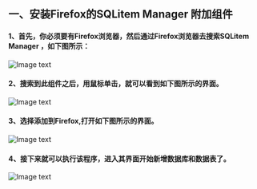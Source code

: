 
## 一、安装Firefox的SQLitem Manager 附加组件  
#### 1、首先，你必须要有Firefox浏览器，然后通过Firefox浏览器去搜索SQLitem Manager ，如下图所示：
![Image text](https://github.com/gorgeousCa/Dayup/blob/master/Python%E7%AC%94%E8%AE%B0/20190303125449.png)
#### 2、搜索到此组件之后，用鼠标单击，就可以看到如下图所示的界面。
![Image text](https://github.com/gorgeousCa/Dayup/blob/master/Python%E7%AC%94%E8%AE%B0/20190303130757.png)  
#### 3、选择添加到Firefox,打开如下图所示的界面。
![Image text](https://github.com/gorgeousCa/Dayup/blob/master/Python%E7%AC%94%E8%AE%B0/2019030317.png)
#### 4、接下来就可以执行该程序，进入其界面开始新增数据库和数据表了。
![Image text](https://github.com/gorgeousCa/Dayup/blob/master/Python%E7%AC%94%E8%AE%B0/20190303142307.png)







